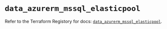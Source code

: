 # `data_azurerm_mssql_elasticpool`

Refer to the Terraform Registory for docs: [`data_azurerm_mssql_elasticpool`](https://www.terraform.io/docs/providers/azurerm/d/mssql_elasticpool).
